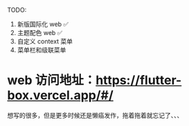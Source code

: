 TODO:
1. 新版国际化 web ✅
2. 主题配色 web ✅
3. 自定义 context 菜单
4. 菜单栏和级联菜单

# web 访问地址：https://flutter-box.vercel.app/#/

想写的很多，但是更多时候还是懒癌发作，拖着拖着就忘记了、、、